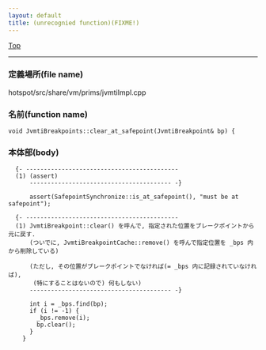 ```yaml
---
layout: default
title: (unrecognied function)(FIXME!)
---
```

[Top](../index.html)

--- 
### 定義場所(file name)
hotspot/src/share/vm/prims/jvmtiImpl.cpp

### 名前(function name)
```
void JvmtiBreakpoints::clear_at_safepoint(JvmtiBreakpoint& bp) {
```

### 本体部(body)
```
  {- -------------------------------------------
  (1) (assert)
      ---------------------------------------- -}

	  assert(SafepointSynchronize::is_at_safepoint(), "must be at safepoint");
	
  {- -------------------------------------------
  (1) JvmtiBreakpoint::clear() を呼んで, 指定された位置をブレークポイントから元に戻す.
      (ついでに, JvmtiBreakpointCache::remove() を呼んで指定位置を _bps 内から削除している)
    
      (ただし, その位置がブレークポイントでなければ(= _bps 内に記録されていなければ), 
       (特にすることはないので) 何もしない)
      ---------------------------------------- -}

	  int i = _bps.find(bp);
	  if (i != -1) {
	    _bps.remove(i);
	    bp.clear();
	  }
	}
	
```


